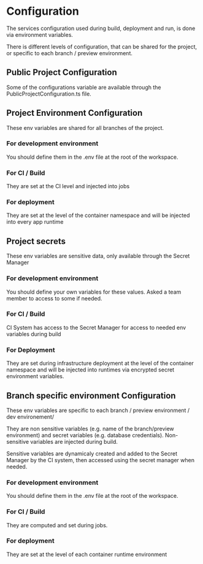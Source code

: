 # Configuration

The services configuration used during build, deployment and run, is done via environment variables.

There is different levels of configuration, that can be shared for the project, or specific to each branch / preview environment.

## Public Project Configuration

Some of the configurations variable are available through the PublicProjectConfiguration.ts file.

## Project Environment Configuration

These env variables are shared for all branches of the project.

### For development environment
You should define them in the .env file at the root of the workspace.

### For CI / Build
They are set at the CI level and injected into jobs

### For deployment
They are set at the level of the container namespace and will be injected into every app runtime

## Project secrets

These env variables are sensitive data, only available through the Secret Manager

### For development environment

You should define your own variables for these values. Asked a team member to access to some if needed.

### For CI / Build
CI System has access to the Secret Manager for access to needed env variables during build

### For Deployment
They are set during infrastructure deployment at the level of the container namespace and will be injected into runtimes via encrypted secret environment variables.


## Branch specific environment Configuration
These env variables are specific to each branch / preview environment / dev environement/

They are non sensitive variables (e.g. name of the branch/preview environment) and secret variables (e.g. database credentials).
Non-sensitive variables are injected during build.

Sensitive variables are dynamicaly created and added to the Secret Manager by the CI system, then accessed using the secret manager when needed.


### For development environment
You should define them in the .env file at the root of the workspace.

### For CI / Build
They are computed and set during jobs.

### For deployment
They are set at the level of each container runtime environment 





